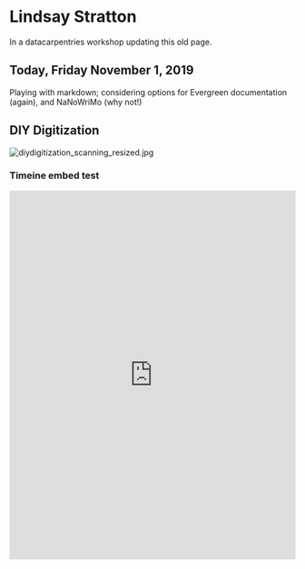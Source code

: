 # Lindsay Stratton

In a datacarpentries workshop updating this old page.

## Today, Friday November 1, 2019

Playing with markdown; considering options for Evergreen documentation (again), and NaNoWriMo (why not!)

## DIY Digitization
![diydigitization_scanning_resized.jpg](scanner-pic)

### Timeine embed test
<iframe src='https://cdn.knightlab.com/libs/timeline3/latest/embed/index.html?source=1sBTLQxMkuug7W70TUM7zWugxdMIYg-KOV8e8T8XQDwg&font=Default&lang=en&timenav_position=top&hash_bookmark=true&initial_zoom=2&height=650' width='100%' height='650' webkitallowfullscreen mozallowfullscreen allowfullscreen frameborder='0'></iframe>

